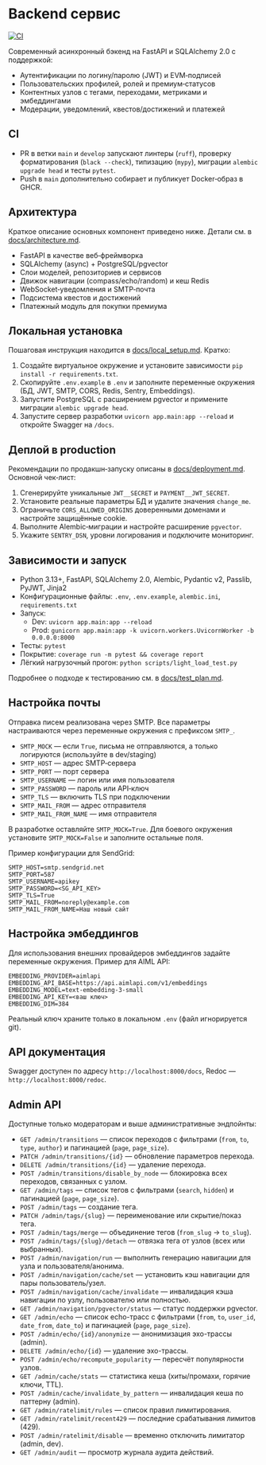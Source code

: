 # Backend сервис

[![CI](https://github.com/OWNER/REPO/actions/workflows/ci.yml/badge.svg)](https://github.com/OWNER/REPO/actions/workflows/ci.yml)

Современный асинхронный бэкенд на FastAPI и SQLAlchemy 2.0 с поддержкой:
- Аутентификации по логину/паролю (JWT) и EVM‑подписей
- Пользовательских профилей, ролей и премиум‑статусов
- Контентных узлов с тегами, переходами, метриками и эмбеддингами
- Модерации, уведомлений, квестов/достижений и платежей

## CI

- PR в ветки `main` и `develop` запускают линтеры (`ruff`), проверку форматирования (`black --check`), типизацию (`mypy`), миграции `alembic upgrade head` и тесты `pytest`.
- Push в `main` дополнительно собирает и публикует Docker‑образ в GHCR.

## Архитектура
Краткое описание основных компонент приведено ниже. Детали см. в [docs/architecture.md](docs/architecture.md).

- FastAPI в качестве веб‑фреймворка
- SQLAlchemy (async) + PostgreSQL/pgvector
- Слои моделей, репозиториев и сервисов
- Движок навигации (compass/echo/random) и кеш Redis
- WebSocket‑уведомления и SMTP‑почта
- Подсистема квестов и достижений
- Платежный модуль для покупки премиума

## Локальная установка
Пошаговая инструкция находится в [docs/local_setup.md](docs/local_setup.md). Кратко:
1. Создайте виртуальное окружение и установите зависимости `pip install -r requirements.txt`.
2. Скопируйте `.env.example` в `.env` и заполните переменные окружения (БД, JWT, SMTP, CORS, Redis, Sentry, Embeddings).
3. Запустите PostgreSQL с расширением pgvector и примените миграции `alembic upgrade head`.
4. Запустите сервер разработки `uvicorn app.main:app --reload` и откройте Swagger на `/docs`.

## Деплой в production
Рекомендации по продакшн‑запуску описаны в [docs/deployment.md](docs/deployment.md). Основной чек‑лист:
1. Сгенерируйте уникальные `JWT__SECRET` и `PAYMENT__JWT_SECRET`.
2. Установите реальные параметры БД и удалите значения `change_me`.
3. Ограничьте `CORS_ALLOWED_ORIGINS` доверенными доменами и настройте защищённые cookie.
4. Выполните Alembic‑миграции и настройте расширение `pgvector`.
5. Укажите `SENTRY_DSN`, уровни логирования и подключите мониторинг.

## Зависимости и запуск
- Python 3.13+, FastAPI, SQLAlchemy 2.0, Alembic, Pydantic v2, Passlib, PyJWT, Jinja2
- Конфигурационные файлы: `.env`, `.env.example`, `alembic.ini`, `requirements.txt`
- Запуск:
  - Dev: `uvicorn app.main:app --reload`
  - Prod: `gunicorn app.main:app -k uvicorn.workers.UvicornWorker -b 0.0.0.0:8000`
- Тесты: `pytest`
- Покрытие: `coverage run -m pytest && coverage report`
- Лёгкий нагрузочный прогон: `python scripts/light_load_test.py`

Подробнее о подходе к тестированию см. в [docs/test_plan.md](docs/test_plan.md).

## Настройка почты
Отправка писем реализована через SMTP. Все параметры настраиваются через переменные окружения с префиксом `SMTP_`.

- `SMTP_MOCK` — если `True`, письма не отправляются, а только логируются (используйте в dev/staging)
- `SMTP_HOST` — адрес SMTP‑сервера
- `SMTP_PORT` — порт сервера
- `SMTP_USERNAME` — логин или имя пользователя
- `SMTP_PASSWORD` — пароль или API‑ключ
- `SMTP_TLS` — включить TLS при подключении
- `SMTP_MAIL_FROM` — адрес отправителя
- `SMTP_MAIL_FROM_NAME` — имя отправителя

В разработке оставляйте `SMTP_MOCK=True`. Для боевого окружения установите `SMTP_MOCK=False` и заполните остальные поля.

Пример конфигурации для SendGrid:
```
SMTP_HOST=smtp.sendgrid.net
SMTP_PORT=587
SMTP_USERNAME=apikey
SMTP_PASSWORD=<SG_API_KEY>
SMTP_TLS=True
SMTP_MAIL_FROM=noreply@example.com
SMTP_MAIL_FROM_NAME=Наш новый сайт
```

## Настройка эмбеддингов
Для использования внешних провайдеров эмбеддингов задайте переменные окружения. Пример для AIML API:
```
EMBEDDING_PROVIDER=aimlapi
EMBEDDING_API_BASE=https://api.aimlapi.com/v1/embeddings
EMBEDDING_MODEL=text-embedding-3-small
EMBEDDING_API_KEY=<ваш ключ>
EMBEDDING_DIM=384
```
Реальный ключ храните только в локальном `.env` (файл игнорируется git).

## API документация
Swagger доступен по адресу `http://localhost:8000/docs`, Redoc — `http://localhost:8000/redoc`.

## Admin API

Доступные только модераторам и выше административные эндпойнты:

- `GET /admin/transitions` — список переходов с фильтрами (`from`, `to`, `type`, `author`) и пагинацией (`page`, `page_size`).
- `PATCH /admin/transitions/{id}` — обновление параметров перехода.
- `DELETE /admin/transitions/{id}` — удаление перехода.
- `POST /admin/transitions/disable_by_node` — блокировка всех переходов, связанных с узлом.
- `GET /admin/tags` — список тегов с фильтрами (`search`, `hidden`) и пагинацией (`page`, `page_size`).
- `POST /admin/tags` — создание тега.
- `PATCH /admin/tags/{slug}` — переименование или скрытие/показ тега.
- `POST /admin/tags/merge` — объединение тегов (`from_slug` → `to_slug`).
- `POST /admin/tags/{slug}/detach` — отвязка тега от узлов (всех или выбранных).
- `POST /admin/navigation/run` — выполнить генерацию навигации для узла и пользователя/анонима.
- `POST /admin/navigation/cache/set` — установить кэш навигации для пары пользователь/узел.
- `POST /admin/navigation/cache/invalidate` — инвалидация кэша навигации по узлу, пользователю или полностью.
- `GET /admin/navigation/pgvector/status` — статус поддержки pgvector.
- `GET /admin/echo` — список echo-трасс с фильтрами (`from`, `to`, `user_id`, `date_from`, `date_to`) и пагинацией (`page`, `page_size`).
- `POST /admin/echo/{id}/anonymize` — анонимизация эхо-трассы (admin).
- `DELETE /admin/echo/{id}` — удаление эхо-трассы.
- `POST /admin/echo/recompute_popularity` — пересчёт популярности узлов.
- `GET /admin/cache/stats` — статистика кеша (хиты/промахи, горячие ключи, TTL).
- `POST /admin/cache/invalidate_by_pattern` — инвалидация кеша по паттерну (admin).
- `GET /admin/ratelimit/rules` — список правил лимитирования.
- `GET /admin/ratelimit/recent429` — последние срабатывания лимитов (429).
- `POST /admin/ratelimit/disable` — временно отключить лимитатор (admin, dev).
- `GET /admin/audit` — просмотр журнала аудита действий.
